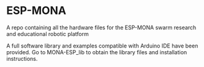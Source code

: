 # ESP-MONA
A repo containing all the hardware files for the ESP-MONA swarm research and educational robotic platform

A full software library and examples compatible with Arduino IDE have been provided. Go to MONA-ESP_lib to obtain the library files and installation instructions.
